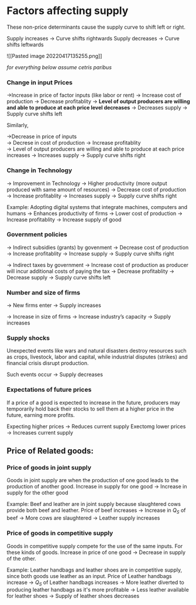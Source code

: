 # Factors affecting supply
These non-price determinants cause the supply curve to shift left or right. 

Supply increases → Curve shifts rightwards
Supply decreases → Curve shifts leftwards

![[Pasted image 20220417135255.png]]

_for everything below assume cetris paribus_

### Change in input Prices
→Increase in price of factor inputs (like labor or rent) 
→ Increase cost of production 
→ Decrease profitablity 
→ **Level of output producers are willing and able to produce at each price level decreases** 
→ Decreases supply 
→ Supply curve shifts left

Similarly,

→Decrease in price of inputs  
→ Decrese in cost of production 
→ Increase profitablity  
→ Level of output producers are willing and able to produce at each price increases 
→ Increases supply 
→ Supply curve shifts right

### Change in Technology
→ Improvement in Technology
→ Higher productivity (more output produced with same amount of resources)
→ Decrease cost of production
→ Increase profitablity 
→ Increases supply 
→ Supply curve shifts right

Example: Adopting digital systems that integrate machines, computers and humans → Enhances productivity of firms → Lower cost of production → Increase profitablity → Increase supply of good

### Government policies
→ Indirect subsidies (grants) by govenment
→ Decrease cost of production 
→ Increase profitablity
→ Increase supply
→ Supply curve shifts right

→ Indirect taxes by government
→ Increase cost of production as producer will incur additional costs of paying the tax
→ Decrease profitablity
→ Decrease supply 
→ Supply curve shifts left

### Number and size of firms
→ New firms enter 
→ Supply increases

→ Increase in size of firms
→ Increase industry’s capacity
→ Supply increases

### Supply shocks
Unexpected events like wars and natural disasters destroy resources such as crops, livestock, labor and capital, while industrial disputes (strikes) and financial crisis disrupt production. 

Such events occur → Supply decreases

### Expectations of future prices
If a price of a good is expected to increase in the future, producers may temporarily hold back their stocks to sell them at a higher price in the future, earning more profits. 

Expecting higher prices → Reduces current supply
Exectomg lower prices → Increases current supply

## Price of Related goods:

### Price of goods in joint supply
Goods in joint supply are when the production of one good leads to the production of another good. Increase in supply for one good → Increase in supply for the other good

Example: Beef and leather are in joint supply because slaughtered cows provide both beef and leather. Price of beef increases → Increase in $Q_{S}$ of beef → More cows are slaughtered → Leather supply increases

### Price of goods in competitive supply
Goods in competitive supply compete for the use of the same inputs. For these kinds of goods. Increase in price of one good → Decrease in supply of the other.

Example: Leather handbags and leather shoes are in competitive supply, since both goods use leather as an input. Price of Leather handbags increase → $Q_{S}$ of Leather handbags increases → More leather diverted to producing leather handbags as it's more profitable → Less leather available for leather shoes → Supply of leather shoes decreases 

